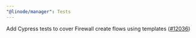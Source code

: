 ```yaml
---
"@linode/manager": Tests
---
```


Add Cypress tests to cover Firewall create flows using templates ([#12036](https://github.com/linode/manager/pull/12036))
